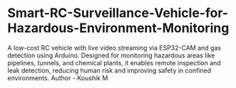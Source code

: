 # Smart-RC-Surveillance-Vehicle-for-Hazardous-Environment-Monitoring
A low-cost RC vehicle with live video streaming via ESP32-CAM and gas detection using Arduino. Designed for monitoring hazardous areas like pipelines, tunnels, and chemical plants, it enables remote inspection and leak detection, reducing human risk and improving safety in confined environments.
Author - Koushik M
